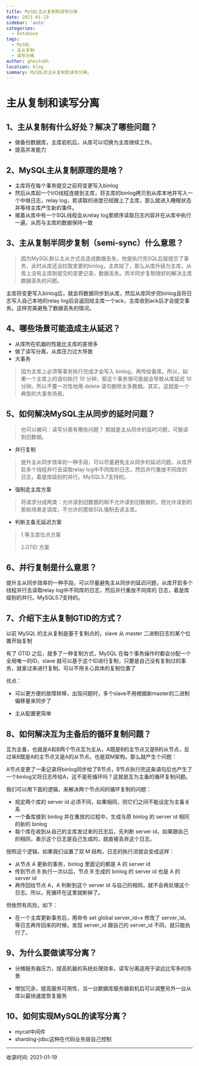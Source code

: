 ```yaml
---
title: MySQL主从复制和读写分离
date: 2021-01-19
sidebar: 'auto'
categories:
  - Database
tags:
  - MySQL
  - 主从复制
  - 读写分离
author: ghostxbh
location: blog
summary: MySQL的主从复制和读写分离。
---
```

# 主从复制和读写分离

## 1、主从复制有什么好处？解决了哪些问题？

- 做备份数据库，主库宕机后，从库可以切换为主库继续工作。
- 提高并发能力

## 2、MySQL主从复制原理的是啥？

- 主库将在每个事务提交之前将变更写入binlog
- 然后从库起一个I/O线程连接到主库，将主库的binlog拷贝到从库本地并写入一个中继日志，relay log，若读取的进度已经跟上了主库，那么就进入睡眠状态并等待主库产生新的事件。
- 接着从库中有一个SQL线程会从relay log里顺序读取日志内容并在从库中执行一遍，从而与主库的数据保持一致

## 3、主从复制半同步复制（semi-sync）什么意思？

> 因为MySQL默认主从方式会造成数据丢失，他是执行完SQL后就提交了事务，此时从库还没拉取变更的binlog，主库挂了，那么从库升级为主库，从库上没有主库刚提交的变更记录，数据丢失。而半同步复制很好的解决主库数据丢失的问题。

主库将变更写入binlog后，就会将数据同步到从库，然后从库同步完binlog且将日志写入自己本地的relay log后会返回给主库一个ack，主库收到ack后才会提交事务。这样完美避免了数据丢失的情况。

## 4、哪些场景可能造成主从延迟？

- 从库所在机器的性能比主库的差很多
- 做了读写分离，从库压力过大导致
- 大事务

> 因为主库上必须等事务执行完成才会写入 binlog，再传给备库。所以，如果一个主库上的语句执行 10 分钟，那这个事务很可能就会导致从库延迟 10 分钟。所以不要一次性地用 delete 语句删除太多数据。其实，这就是一个典型的大事务场景。

## 5、如何解决MySQL主从同步的延时问题？

> 也可以被问：读写分离有哪些问题？ 那就是主从同步的延时问题，可能读到旧数据。

- 并行复制

> 提升主从同步效率的一种手段，可以尽量避免主从同步的延迟问题，从库开启多个线程并行去读取relay log中不同库的日志，然后并行重放不同库的 日志，着是库级别的并行。MySQL5.7支持的。

- 强制走主库方案

> 将请求分成两类：允许读到旧数据的和不允许读到旧数据的，把允许读到的那些场景走读库，不允许的那些SQL强制去读主库。

- 判断主备无延迟方案

> 1.等主库位点方案
>
> 2.GTID 方案

## 6、并行复制是什么意思？

提升主从同步效率的一种手段，可以尽量避免主从同步的延迟问题，从库开启多个线程并行去读取relay log中不同库的日志，然后并行重放不同库的 日志，着是库级别的并行。MySQL5.7支持的。

## 7、介绍下主从复制GTID的方式？

以前 MySQL 的主从复制是基于复制点的，slave 从 master 二进制日志的某个位置开始复制

有了 GTID 之后，就多了一种复制方式，MySQL 在每个事务操作时都会分配一个全局唯一的ID，slave 就可以基于这个ID进行复制，只要是自己没有复制过的事务，就拿过来进行复制，可以不用关心具体的复制位置了

优点：

- 可以更方便的故障转移，出现问题时，多个slave不用根据新master的二进制偏移量来同步了

- 主从配置更简单

## 8、如何解决互为主备后的循环复制问题？

互为主备，也就是A和B两个节点互为主从，A既是B的主节点又是B的从节点，反过来B既是A的主节点又是A的从节点。也是双M架构。那么就产生个问题：

A节点变更了一条记录将binlog同步给了B节点，B节点执行完这条语句后也产生了一个binlog又将日志传给A，这不是死循环吗？这就是互为主备的循环复制问题。

我们可以用下面的逻辑，来解决两个节点间的循环复制的问题：

- 规定两个库的 server id 必须不同，如果相同，则它们之间不能设定为主备关系
- 一个备库接到 binlog 并在重放的过程中，生成与原 binlog 的 server id 相同的新的 binlog
- 每个库在收到从自己的主库发过来的日志后，先判断 server id，如果跟自己的相同，表示这个日志是自己生成的，就直接丢弃这个日志。

按照这个逻辑，如果我们设置了双 M 结构，日志的执行流就会变成这样：

- 从节点 A 更新的事务，binlog 里面记的都是 A 的 server id
- 传到节点 B 执行一次以后，节点 B 生成的 binlog 的 server id 也是 A 的 server id
- 再传回给节点 A，A 判断到这个 server id 与自己的相同，就不会再处理这个日志。所以，死循环在这里就断掉了。

但依然有风险，如下：

- 在一个主库更新事务后，用命令 set global server_id=x 修改了 server_id。等日志再传回来的时候，发现 server_id 跟自己的 server_id 不同，就只能执行了。

## 9、为什么要做读写分离？

- 分摊服务器压力，提高机器的系统处理效率。读写分离适用于读远比写多的场景

- 增加冗余，提高服务可用性，当一台数据库服务器宕机后可以调整另外一台从库以最快速度恢复服务

## 10、如何实现MySQL的读写分离？

- mycat中间件
- sharding-jdbc这种在代码业务层自己控制

---
收录时间: 2021-01-19

<Vssue :title="$title" />

